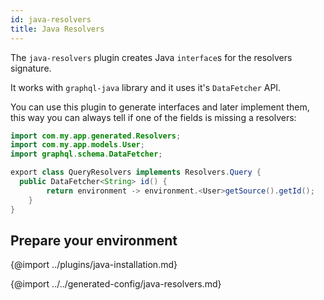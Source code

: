 ```yaml
---
id: java-resolvers
title: Java Resolvers
---
```


The `java-resolvers` plugin creates Java `interface`s for the resolvers signature.

It works with `graphql-java` library and it uses it's `DataFetcher` API.

You can use this plugin to generate interfaces and later implement them, this way you can always tell if one of the fields is missing a resolvers:

```java
import com.my.app.generated.Resolvers;
import com.my.app.models.User;
import graphql.schema.DataFetcher;

export class QueryResolvers implements Resolvers.Query {
  public DataFetcher<String> id() {
        return environment -> environment.<User>getSource().getId();
    }
}
```

## Prepare your environment

{@import ../plugins/java-installation.md}

{@import ../../generated-config/java-resolvers.md}

